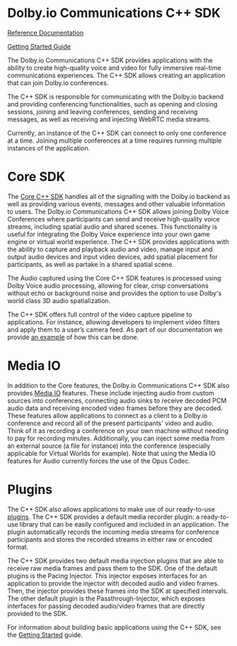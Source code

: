 # Dolby.io Communications C++ SDK

[Reference Documentation](https://api-references.dolby.io/comms-sdk-cpp/index.html)

[Getting Started Guide](https://api-references.dolby.io/comms-sdk-cpp/other/getting_started.html)

The Dolby.io Communications C++ SDK provides applications with the ability to create high-quality voice and video for fully immersive real-time communications experiences. The C++ SDK allows creating an application that can join Dolby.io conferences.

The C++ SDK is responsible for communicating with the Dolby.io backend and providing conferencing functionalities, such as opening and closing sessions, joining and leaving conferences, sending and receiving messages, as well as receiving and injecting WebRTC media streams.

Currently, an instance of the C++ SDK can connect to only one conference at a time. Joining multiple conferences at a time requires running multiple instances of the application.

Core SDK
========
The [Core C++ SDK](https://api-references.dolby.io/comms-sdk-cpp/api/coresdk.html) handles all of the signalling with the Dolby.io backend as well as providing various events, messages and other valuable information to users. The Dolby.io Communications C++ SDK allows joining Dolby Voice Conferences where participants can send and receive high-quality voice streams, including spatial audio and shared scenes. This functionality is useful for integrating the Dolby Voice experience into your own game engine or virtual world experience. The C++ SDK provides applications with the ability to capture and playback audio and video, manage input and output audio devices and input video devices, add spatial placement for participants, as well as partake in a shared spatial scene.

The Audio captured using the Core C++ SDK features is processed using Dolby Voice audio processing, allowing for clear, crisp conversations without echo or background noise and provides the option to use Dolby's world class 3D audio spatialization.

The C++ SDK offers full control of the video capture pipeline to applications. For instance, allowing developers to implement video filters and apply them to a user’s camera feed. As part of our documentation we provide [an example](https://api-references.dolby.io/comms-sdk-cpp/other/getting_started.html#video-processor) of how this can be done.

Media IO
========
In addition to the Core features, the Dolby.io Communications C++ SDK also provides [Media IO](https://api-references.dolby.io/comms-sdk-cpp/api/media_io.html) features. These include injecting audio from custom sources into conferences, connecting audio sinks to receive decoded PCM audio data and receiving encoded video frames before they are decoded. These features allow applications to connect as a client to a Dolby.io conference and record all of the present participants' video and audio. Think of it as recording a conference on your own machine without needing to pay for recording minutes. Additionally, you can inject some media from an external source (a file for instance) into the conference (especially applicable for Virtual Worlds for example). Note that using the Media IO features for Audio currently forces the use of the Opus Codec.

Plugins
=======
The C++ SDK also allows applications to make use of our ready-to-use [plugins](https://api-references.dolby.io/comms-sdk-cpp/api/plugins.html#plugins-api). The C++ SDK provides a default media recorder plugin: a ready-to-use library that can be easily configured and included in an application. The plugin automatically records the incoming media streams for conference participants and stores the recorded streams in either raw or encoded format.

The C++ SDK provides two default media injection plugins that are able to receive raw media frames and pass them to the SDK. One of the default plugins is the Pacing Injector. This injector exposes interfaces for an application to provide the injector with decoded audio and video frames. Then, the injector provides these frames into the SDK at specified intervals. The other default plugin is the Passthrough-Injector, which exposes interfaces for passing decoded audio/video frames that are directly provided to the SDK.

For information about building basic applications using the C++ SDK, see the [Getting Started](https://dolbyio.github.io/comms-sdk-cpp/other/getting_started.html) guide.
